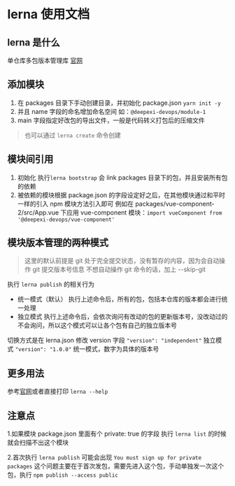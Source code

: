 # lerna 使用文档

## lerna 是什么
单仓库多包版本管理库
[官网](https://lerna.js.org/)

## 添加模块

1. 在 packages 目录下手动创建目录，并初始化 package.json
`yarn init -y`
2. 并且 name 字段的命名增加命名空间 如：`@deepexi-devops/module-1`
3. main 字段指定好改包的导出文件，一般是代码转义打包后的压缩文件

> 也可以通过 `lerna create` 命令创建

## 模块间引用
1. 初始化 执行`lerna bootstrap` 会 link packages 目录下的包，并且安装所有包的依赖
2. 被依赖的模块根据 package.json 的字段设定好之后，在其他模块通过和平时一样的引入 npm 模块方法引入即可
   例如在 packages/vue-component-2/src/App.vue 下应用 vue-component 模块：`import vueComponent from '@deepexi-devops/vue-component'`

## 模块版本管理的两种模式
> 这里的默认前提是 git 处于完全提交状态，没有暂存的内容，因为会自动操作 git 提交版本号信息
> 不想自动操作 git 命令的话，加上 --skip-git

执行 `lerna publish` 的相关行为

- 统一模式（默认）
  执行上述命令后，所有的包，包括本仓库的版本都会进行统一处理
- 独立模式
  执行上述命令后，会依次询问有改动的包的更新版本号，没改动过的不会询问，所以这个模式可以让各个包有自己的独立版本号

切换方式是在 lerna.json 修改 version 字段
`"version": "independent"` 独立模式
`"version": "1.0.0"` 统一模式，数字为具体的版本号

## 更多用法
参考[官网](https://lerna.js.org/)或者直接打印 `lerna --help`

## 注意点
1.如果模块 package.json 里面有个 private: true 的字段
  执行 `lerna list` 的时候就会扫描不出这个模块

2.首次执行 `lerna publish` 可能会出现
  `You must sign up for private packages`
  这个问题主要在于首次发包，需要先进入这个包，手动单独发一次这个包，执行 `npm publish --access public`